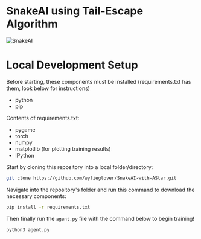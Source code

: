 # SnakeAI using Tail-Escape Algorithm
![SnakeAI](https://github.com/wylieglover/SnakeAI-With-AStar/assets/70774631/1b3ba6e4-01ef-439f-b6d1-42c9f17b1742)

# Local Development Setup
Before starting, these components must be installed (requirements.txt has them, look below for instructions)

- python
- pip

Contents of requirements.txt:

- pygame
- torch
- numpy
- matplotlib (for plotting training results)
- IPython

Start by cloning this repository into a local folder/directory:
```sh
git clone https://github.com/wylieglover/SnakeAI-with-AStar.git
```

Navigate into the repository's folder and run this command to download the necessary components:
```sh
pip install -r requirements.txt
```

Then finally run the ```agent.py``` file with the command below to begin training!
```sh
python3 agent.py
```
